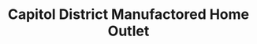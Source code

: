 ---
title: "Capitol District Manufactored Home Outlet"
url: /ballston-spa/capitol-district-manufactored-home-outlet/
shop: hardware
---